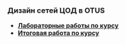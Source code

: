 ### Дизайн сетей ЦОД в OTUS
* [**Лабораторные работы по курсу**](https://github.com/takmenevag/otus-dc-design/tree/main/labs)
* [**Итоговая работа по курсу**](https://github.com/takmenevag/otus-dc-design/tree/main/project)
